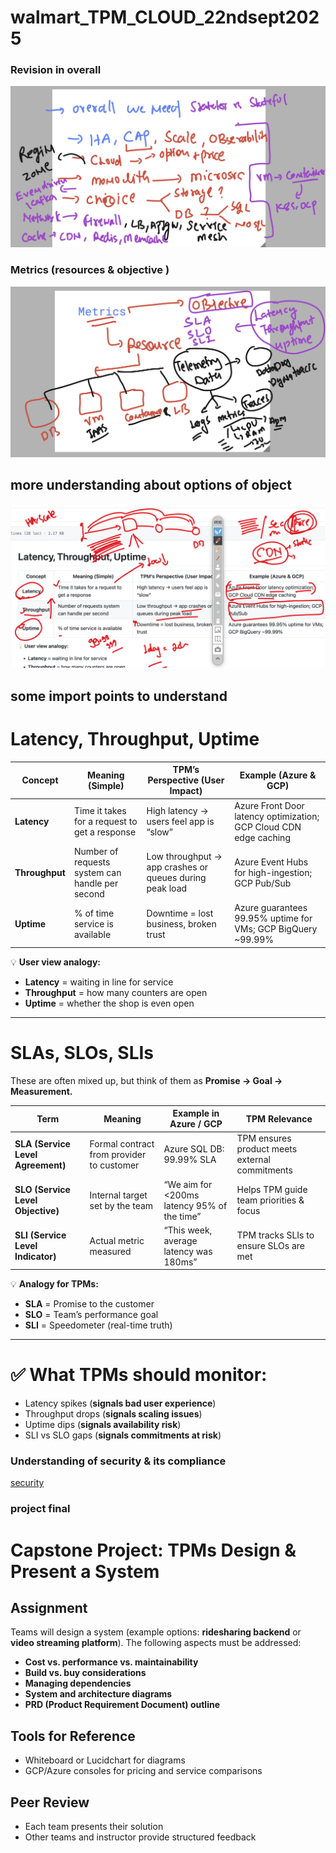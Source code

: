 # walmart_TPM_CLOUD_22ndsept2025

### Revision in overall 

<img src="rev1.png">

### Metrics (resources & objective )

<img src="f1.png">

## more understanding about options of object 

<img src="f2.png">

## some import points to understand

# Latency, Throughput, Uptime

| **Concept**  | **Meaning (Simple)**                          | **TPM’s Perspective (User Impact)**        | **Example (Azure & GCP)**                                  |
|--------------|-----------------------------------------------|--------------------------------------------|------------------------------------------------------------|
| **Latency**  | Time it takes for a request to get a response | High latency → users feel app is “slow”    | Azure Front Door latency optimization; GCP Cloud CDN edge caching |
| **Throughput** | Number of requests system can handle per second | Low throughput → app crashes or queues during peak load | Azure Event Hubs for high-ingestion; GCP Pub/Sub            |
| **Uptime**   | % of time service is available                | Downtime = lost business, broken trust     | Azure guarantees 99.95% uptime for VMs; GCP BigQuery ~99.99% |

💡 **User view analogy:**
- **Latency** = waiting in line for service  
- **Throughput** = how many counters are open  
- **Uptime** = whether the shop is even open  

---

# SLAs, SLOs, SLIs

These are often mixed up, but think of them as **Promise → Goal → Measurement.**

| **Term** | **Meaning** | **Example in Azure / GCP** | **TPM Relevance** |
|----------|-------------|-----------------------------|-------------------|
| **SLA (Service Level Agreement)** | Formal contract from provider to customer | Azure SQL DB: 99.99% SLA | TPM ensures product meets external commitments |
| **SLO (Service Level Objective)** | Internal target set by the team | “We aim for <200ms latency 95% of the time” | Helps TPM guide team priorities & focus |
| **SLI (Service Level Indicator)** | Actual metric measured | “This week, average latency was 180ms” | TPM tracks SLIs to ensure SLOs are met |

💡 **Analogy for TPMs:**
- **SLA** = Promise to the customer  
- **SLO** = Team’s performance goal  
- **SLI** = Speedometer (real-time truth)  

---

# ✅ What TPMs should monitor:
- Latency spikes (**signals bad user experience**)  
- Throughput drops (**signals scaling issues**)  
- Uptime dips (**signals availability risk**)  
- SLI vs SLO gaps (**signals commitments at risk**)  


### Understanding of security & its compliance 

[security](security_compliance.md)


### project final 

# Capstone Project: TPMs Design & Present a System

## Assignment

Teams will design a system (example options: **ridesharing backend** or **video streaming platform**). The following aspects must be addressed:

- **Cost vs. performance vs. maintainability**
- **Build vs. buy considerations**
- **Managing dependencies**
- **System and architecture diagrams**
- **PRD (Product Requirement Document) outline**

## Tools for Reference

- Whiteboard or Lucidchart for diagrams
- GCP/Azure consoles for pricing and service comparisons

## Peer Review

- Each team presents their solution
- Other teams and instructor provide structured feedback


